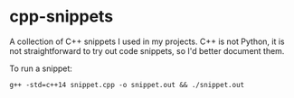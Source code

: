 # cpp-snippets

A collection of C++ snippets I used in my projects. C++ is not Python, it is not straightforward to try out code snippets, so I'd better document them.

To run a snippet:
```
g++ -std=c++14 snippet.cpp -o snippet.out && ./snippet.out
```